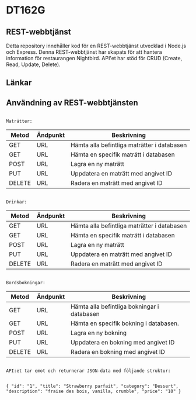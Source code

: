 # DT162G 

## REST-webbtjänst
Detta repository innehåller kod för en REST-webbtjänst utvecklad i Node.js och Express. Denna REST-webbtjänst har skapats för att hantera information för restaurangen Nightbird. API'et har stöd för CRUD (Create, Read, Update, Delete).

## Länkar


## Användning av REST-webbtjänsten

```

Maträtter:
```
| Metod         | Ändpunkt             | 	        Beskrivning		       |
| ------------- |----------------------| --------------------------------------------- |
| GET           | URL     | Hämta alla befintliga maträtter i databasen   |
| GET           | URL | Hämta en specifik maträtt i databasen	       |
| POST 		| URL    | Lagra en ny maträtt		               |
| PUT 		| URL| Uppdatera en maträtt med angivet ID           |
| DELETE 	| URL | Radera en maträtt med angivet ID              |
```

Drinkar:
```
| Metod         | Ändpunkt               | 		Beskrivning		       |
| ------------- |------------------------| --------------------------------------------|
| GET           | URL      | Hämta alla befintliga maträtter i databasen |
| GET           | URL  | Hämta en specifik maträtt i databasen       |
| POST 		| URL      | Lagra en ny maträtt		               |
| PUT 		| URL  | Uppdatera en maträtt med angivet ID         |
| DELETE 	| URL  | Radera en maträtt med angivet ID            |
```

Bordsbokningar:
```
| Metod         | Ändpunkt               | 	       Beskrivning		       |
| ------------- |------------------------| --------------------------------------------|
| GET           | URL        | Hämta alla befintliga bokningar i databasen |
| GET           | URL    | Hämta en specifik bokning i databasen.      |
| POST 		| URL        | Lagra en ny bokning			       |
| PUT 		| URL    | Uppdatera en bokning med angivet ID	       |
| DELETE 	| URL    | Radera en bokning med angivet ID	       |
```

API:et tar emot och returnerar JSON-data med följande struktur: 


{ "id": "1", "title": "Strawberry parfait", "category": "Dessert", "description": "fraise des bois, vanilla, crumble", "price": "10" }
